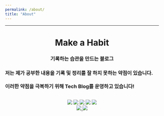 ```yaml
---
permalink: /about/
title: "About"
---
```


<hr>
<div style="text-align: center;">
<h1 >Make a Habit</h1>
<h3> 기록하는 습관을 만드는 블로그</h3>
</div>


<h3>
저는 제가 공부한 내용을 기록 및 정리를 잘 하지 못하는 약점이 있습니다.<br><br>
이러한 약점을 극복하기 위해 Tech Blog를 운영하고 있습니다!
</h3>


<br>

<div style="text-align: center;">
    <img src="https://img.shields.io/badge/Python-3776AB?style=flat-square&logo=Python&logoColor=white"/>
    <img src="https://img.shields.io/badge/Django-092E20?style=flat-square&logo=Django&logoColor=white"/>
    <img src="https://img.shields.io/badge/Docker-2496ED?style=flat-square&logo=Docker&logoColor=white"/>
    <img src="https://img.shields.io/badge/JS-F7DF1E?style=flat-square&logo=JavaScript&logoColor=white"/>
    <img src="https://img.shields.io/badge/Git-F05032?style=flat-square&logo=Git&logoColor=white"/>
</div>

<div style="text-align: center;">
<a href="https://github.com/Hyun-Jun-Lee">
    <img src="https://img.shields.io/badge/GitHub-181717?style=flat-square&logo=Git&logoColor=white"/>
</a>
<a href="https://github.com/Hyun-Jun-Lee">
    <img src="https://img.shields.io/badge/Resume-000000?style=flat-square&logo=Notion&logoColor=white"/>
</a>
</div>